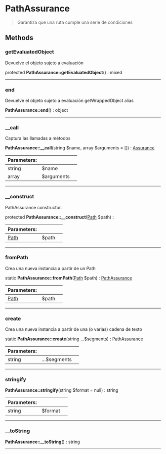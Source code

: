 
                                                                                                                                            
    
# PathAssurance


> Garantiza que una ruta cumple una serie de condiciones
>
> 








## Methods

### getEvaluatedObject
Devuelve el objeto sujeto a evaluación


protected **PathAssurance::getEvaluatedObject**() : mixed



---


### end
Devuelve el objeto sujeto a evaluación
getWrappedObject alias

**PathAssurance::end**() : object



---


### __call
Captura las llamadas a métodos


**PathAssurance::__call**(string $name, array $arguments = []) : [Assurance](../../../Assurance.md)


|Parameters: | | |
| --- | --- | --- |
|string |$name |  |
|array |$arguments |  |

---


### __construct
PathAssurance constructor.


protected **PathAssurance::__construct**([Path](../../../Path.md) $path) : 


|Parameters: | | |
| --- | --- | --- |
|[Path](../../../Path.md) |$path |  |

---


### fromPath
Crea una nueva instancia a partir de un Path


static **PathAssurance::fromPath**([Path](../../../Path.md) $path) : [PathAssurance](../../../PathAssurance.md)


|Parameters: | | |
| --- | --- | --- |
|[Path](../../../Path.md) |$path |  |

---


### create
Crea una nueva instancia a partir de una (o varias) cadena de texto


static **PathAssurance::create**(string ...$segments) : [PathAssurance](../../../PathAssurance.md)


|Parameters: | | |
| --- | --- | --- |
|string |...$segments |  |

---


### stringify



**PathAssurance::stringify**(string $format = null) : string


|Parameters: | | |
| --- | --- | --- |
|string |$format |  |

---


### __toString



**PathAssurance::__toString**() : string



---


                                                                                                                                                                                                                                                                                                                                                                                                            
    
                                                                                                                                                                                                                                                                             
                